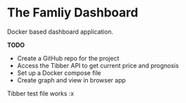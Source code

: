 # The Famliy Dashboard

Docker based dashboard application.

**TODO**

* Create a GitHub repo for the project
* Access the Tibber API to get current price and prognosis
* Set up a Docker compose file
* Create graph and view in browser app


Tibber test file works
:x



